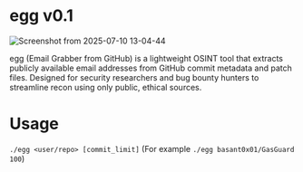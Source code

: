 # egg v0.1
![Screenshot from 2025-07-10 13-04-44](https://github.com/user-attachments/assets/783db1fc-c6e7-4dc9-aacc-acd8b2a69852)

egg (Email Grabber from GitHub) is a lightweight OSINT tool that extracts publicly available email addresses from GitHub commit metadata and patch files. Designed for security researchers and bug bounty hunters to streamline recon using only public, ethical sources.

# Usage
`./egg <user/repo> [commit_limit]`  (For example `./egg basant0x01/GasGuard 100`)

